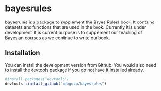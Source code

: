 
<!-- README.md is generated from README.Rmd. Please edit that file -->

# bayesrules

<!-- badges: start -->

<!-- badges: end -->

bayesrules is a package to supplement the Bayes Rules\! book. It
contains datasets and functions that are used in the book. Currently it
is under development. It is current purpose is to supplement our
teaching of Bayesian courses as we continue to write our book.

## Installation

You can install the development version from Github. You would also need
to install the devtools package if you do not have it installed already.

``` r
#install.packages("devtools") 
devtools::install_github("mdogucu/bayesrules")
```
